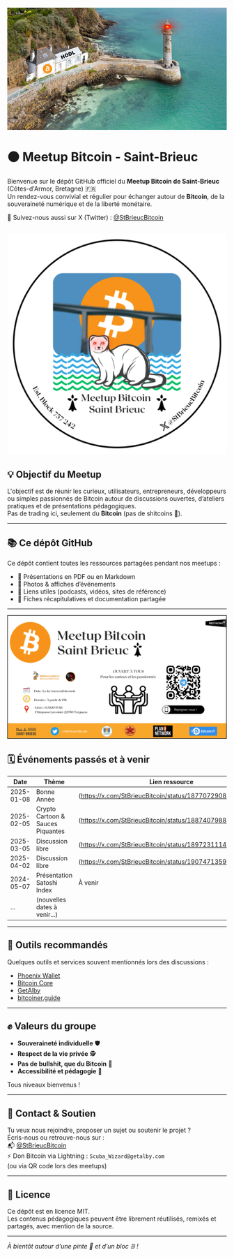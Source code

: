 ![HODL](Images/HODL.png)

# 🟠 Meetup Bitcoin - Saint-Brieuc

Bienvenue sur le dépôt GitHub officiel du **Meetup Bitcoin de Saint-Brieuc** (Côtes-d'Armor, Bretagne) 🇫🇷  
Un rendez-vous convivial et régulier pour échanger autour de **Bitcoin**, de la souveraineté numérique et de la liberté monétaire.

📍 Suivez-nous aussi sur X (Twitter) : [@StBrieucBitcoin](https://x.com/StBrieucBitcoin)

![Logo](Images/logo_meetup_bitcoin_saint_brieuc.png)
---

## 💡 Objectif du Meetup

L'objectif est de réunir les curieux, utilisateurs, entrepreneurs, développeurs ou simples passionnés de Bitcoin autour de discussions ouvertes, d’ateliers pratiques et de présentations pédagogiques.  
Pas de trading ici, seulement du **Bitcoin** (pas de shitcoins 💩).

---

## 📚 Ce dépôt GitHub

Ce dépôt contient toutes les ressources partagées pendant nos meetups :

- 📖 Présentations en PDF ou en Markdown
- 📸 Photos & affiches d’événements
- 🔗 Liens utiles (podcasts, vidéos, sites de référence)
- 💬 Fiches récapitulatives et documentation partagée

---

![Affiche](Images/Affiche_Meetup_Bitcoin_Briochin.png)

## 🗓 Événements passés et à venir

| Date       | Thème                                       | Lien ressource             |
|------------|---------------------------------------------|----------------------------|
| 2025-01-08 | Bonne Année               |(https://x.com/StBrieucBitcoin/status/1877072908461228438) |
| 2025-02-05 | Crypto Cartoon & Sauces Piquantes                |(https://x.com/StBrieucBitcoin/status/1887407988165447824) |
| 2025-03-05 | Discussion libre                |(https://x.com/StBrieucBitcoin/status/1897231114605052262)  |
| 2025-04-02 | Discussion libre                     | (https://x.com/StBrieucBitcoin/status/1907471359787299025) |
| 2024-05-07 | Présentation Satoshi Index       | À venir                    |
| ...        | (nouvelles dates à venir...)                |                            |

---

## 🧰 Outils recommandés

Quelques outils et services souvent mentionnés lors des discussions :

- [Phoenix Wallet](https://phoenixwallet.org/)
- [Bitcoin Core](https://bitcoincore.org/)
- [GetAlby](https://getalby.com/)
- [bitcoiner.guide](https://bitcoiner.guide/)

---

## ✊ Valeurs du groupe

- **Souveraineté individuelle** 🛡️  
- **Respect de la vie privée** 🕵️  
- **Pas de bullshit, que du Bitcoin** 🧡  
- **Accessibilité et pédagogie** 📣  

Tous niveaux bienvenus !

---

## 🧡 Contact & Soutien

Tu veux nous rejoindre, proposer un sujet ou soutenir le projet ?  
Écris-nous ou retrouve-nous sur :  
📬 [@StBrieucBitcoin](https://x.com/StBrieucBitcoin)  
⚡️ Don Bitcoin via Lightning : `Scuba_Wizard@getalby.com`  
(ou via QR code lors des meetups)

---

## 📝 Licence

Ce dépôt est en licence MIT.  
Les contenus pédagogiques peuvent être librement réutilisés, remixés et partagés, avec mention de la source.

---

_À bientôt autour d’une pinte 🍻 et d’un bloc 𝔹 !_
